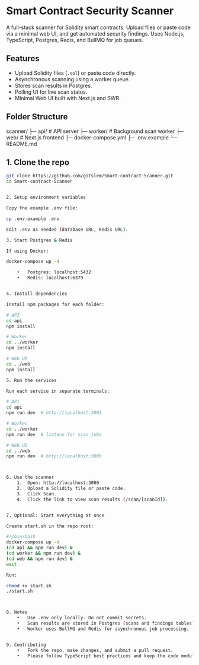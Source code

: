 # Smart Contract Security Scanner

A full-stack scanner for Solidity smart contracts. Upload files or paste code via a minimal web UI, and get automated security findings. Uses Node.js, TypeScript, Postgres, Redis, and BullMQ for job queues.
## **Features**

- Upload Solidity files (`.sol`) or paste code directly.
- Asynchronous scanning using a worker queue.
- Stores scan results in Postgres.
- Polling UI for live scan status.
- Minimal Web UI built with Next.js and SWR.

## **Folder Structure**

scanner/
├─ api/        # API server
├─ worker/     # Background scan worker
├─ web/        # Next.js frontend
├─ docker-compose.yml
├─ .env.example
└─ README.md


## **1. Clone the repo**

```bash
git clone https://github.com/gitslem/Smart-contract-Scanner.git
cd Smart-contract-Scanner


2. Setup environment variables

Copy the example .env file:

cp .env.example .env

Edit .env as needed (database URL, Redis URL).

3. Start Postgres & Redis

If using Docker:

docker-compose up -d

	•	Postgres: localhost:5432
	•	Redis: localhost:6379


4. Install dependencies

Install npm packages for each folder:

# API
cd api
npm install

# Worker
cd ../worker
npm install

# Web UI
cd ../web
npm install

5. Run the services

Run each service in separate terminals:

# API
cd api
npm run dev  # http://localhost:3001

# Worker
cd ../worker
npm run dev  # listens for scan jobs

# Web UI
cd ../web
npm run dev  # http://localhost:3000



6. Use the scanner
	1.	Open: http://localhost:3000
	2.	Upload a Solidity file or paste code.
	3.	Click Scan.
	4.	Click the link to view scan results (/scan/[scanId]).


7. Optional: Start everything at once

Create start.sh in the repo root:

#!/bin/bash
docker-compose up -d
(cd api && npm run dev) &
(cd worker && npm run dev) &
(cd web && npm run dev) &
wait

Run:

chmod +x start.sh
./start.sh



8. Notes
	•	Use .env only locally. Do not commit secrets.
	•	Scan results are stored in Postgres (scans and findings tables).
	•	Worker uses BullMQ and Redis for asynchronous job processing.


9. Contributing
	•	Fork the repo, make changes, and submit a pull request.
	•	Please follow TypeScript best practices and keep the code modular.
